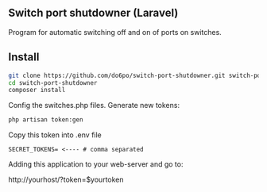 ## Switch port shutdowner (Laravel)

Program for automatic switching off and on of ports on switches.

## Install
```bash
git clone https://github.com/do6po/switch-port-shutdowner.git switch-port-shutdowner
cd switch-port-shutdowner
composer install
```

Config the switches.php files.
Generate new tokens:
```bash
php artisan token:gen
```

Copy this token into .env file

```
SECRET_TOKENS= <---- # comma separated
```

Adding this application to your web-server and go to:

http://yourhost/?token=$yourtoken